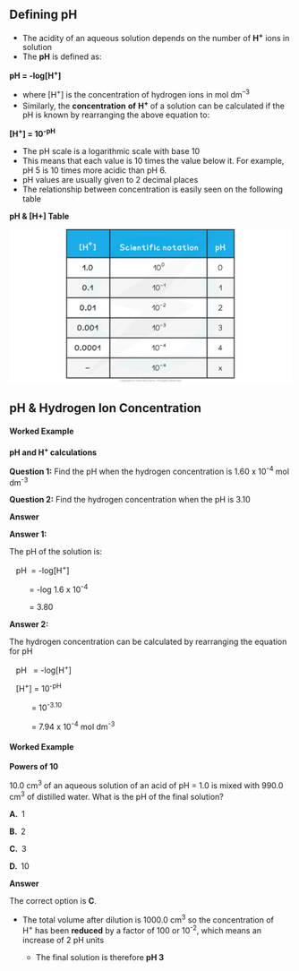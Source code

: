 Defining pH
-----------

* The acidity of an aqueous solution depends on the number of <b>H</b><sup><b>+</b></sup> ions in solution
* The <b>pH</b> is defined as:

<b>pH = -log[H</b><sup><b>+</b></sup><b>]</b>

* where [H<sup>+</sup>] is the concentration of hydrogen ions in mol dm<sup>–3</sup>
* Similarly, the <b>concentration</b> <b>of</b> <b>H</b><sup><b>+</b></sup><b> </b>of a solution can be calculated if the pH is known by rearranging the above equation to:

<b>[H</b><sup><b>+</b></sup><b>] = 10</b><sup><b>-pH</b></sup>

* The pH scale is a logarithmic scale with base 10
* This means that each value is 10 times the value below it. For example, pH 5 is 10 times more acidic than pH 6.
* pH values are usually given to 2 decimal places
* The relationship between concentration is easily seen on the following table

<b>pH & [H+] Table</b>

![pH and [H+] Table, downloadable IB Chemistry revision notes](8.1.6-pH-and-H-Table.png)

pH & Hydrogen Ion Concentration
-------------------------------

#### Worked Example

<b>pH and H</b><sup><b>+ </b></sup><b>calculations</b>

<b>Question 1:</b> Find the pH when the hydrogen concentration is 1.60 x 10<sup>-4</sup> mol dm<sup>-3</sup>

<b>Question 2:</b> Find the hydrogen concentration when the pH is 3.10

<b>Answer</b>

<b>Answer 1:</b>

The pH of the solution is:

   pH  = -log[H<sup>+</sup>]

         = -log 1.6 x 10<sup>-4</sup>

         = 3.80

<b>Answer 2:</b>

The hydrogen concentration can be calculated by rearranging the equation for pH

   pH   = -log[H<sup>+</sup>]

   [H<sup>+</sup>] = 10<sup>-pH</sup>

          = 10<sup>-3.10</sup>

          = 7.94 x 10<sup>-4</sup> mol dm<sup>-3</sup>

#### Worked Example

<b>Powers of 10</b>

10.0 cm<sup>3 </sup>of an aqueous solution of an acid of pH = 1.0 is mixed with 990.0 cm<sup>3</sup> of distilled water. What is the pH of the final solution?

<b>A.  </b>1

<b>B.  </b>2

<b>C.  </b>3

<b>D.  </b>10

<b>Answer</b>

The correct option is <b>C</b>.

* The total volume after dilution is 1000.0 cm<sup>3</sup> so the concentration of H<sup>+</sup> has been <b>reduced</b> by a factor of 100 or 10<sup>-2</sup>, which means an increase of 2 pH units

  + The final solution is therefore <b>pH 3</b>